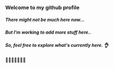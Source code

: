 ### Welcome to my github profile
<!--
**ChickenSoupCode/ChickenSoupCode** is a ✨ _special_ ✨ repository because its `README.md` (this file) appears on your GitHub profile.

Here are some ideas to get you started:

- 🔭 I’m currently working on ...
- 🌱 I’m currently learning ...
- 👯 I’m looking to collaborate on ...
- 🤔 I’m looking for help with ...
- 💬 Ask me about ...
- 📫 How to reach me: ...
- 😄 Pronouns: ...
- ⚡ Fun fact: ...
-->
##### There might not be much here now...
##### But I'm working to add more stuff here..
##### So, feel free to explore what's currently here. :ok_hand:

:octopus::octopus::octopus::octopus::octopus::octopus::octopus:
